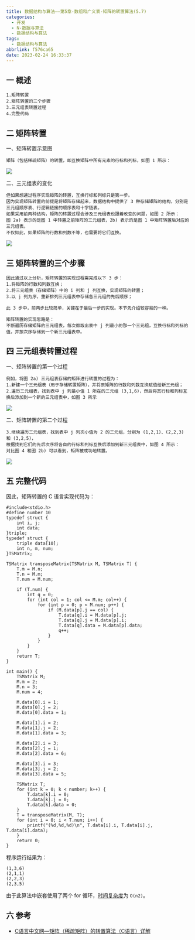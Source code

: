 ```yaml
---
title: 数据结构与算法——第5章-数组和广义表-矩阵的转置算法(5.7)
categories:
  - 开发
  - N-数据与算法
  - 数据结构与算法
tags:
  - 数据结构与算法
abbrlink: f576ca65
date: 2023-02-24 16:33:37
---
```

## 一 概述

```
1.矩阵转置
2.矩阵转置的三个步骤
3.三元组表转置过程
4.完整代码
```

<!--more-->

## 二 矩阵转置

一、矩阵转置示意图

```
矩阵（包括稀疏矩阵）的转置，即互换矩阵中所有元素的行标和列标，如图 1 所示：
```

![][1]

二、三元组表的变化

```
但如果想通过程序实现矩阵的转置，互换行标和列标只是第一步。
因为实现矩阵转置的前提是将矩阵存储起来，数据结构中提供了 3 种存储矩阵的结构，分别是三元组顺序表、行逻辑链接的顺序表和十字链表。
如果采用前两种结构，矩阵的转置过程会涉及三元组表也跟着改变的问题，如图 2 所示：
图 2a) 表示的是图 1 中转置之前矩阵的三元组表，2b) 表示的是图 1 中矩阵转置后对应的三元组表。
不仅如此，如果矩阵的行数和列数不等，也需要将它们互换。
```

![][2]

## 三 矩阵转置的三个步骤

```
因此通过以上分析，矩阵转置的实现过程需完成以下 3 步：
1.将矩阵的行数和列数互换；
2.将三元组表（存储矩阵）中的 i 列和 j 列互换，实现矩阵的转置；
3.以 j 列为序，重新排列三元组表中存储各三元组的先后顺序；

此 3 步中，前两步比较简单，关键在于最后一步的实现。本节先介绍较容易的一种。

矩阵转置的实现思路是：
不断遍历存储矩阵的三元组表，每次都取出表中 j 列最小的那一个三元组，互换行标和列标的值，并按次序存储到一个新三元组表中。
```

## 四 三元组表转置过程

一、矩阵转置的第一个过程

```
例如，将图 2a) 三元组表存储的矩阵进行转置的过程为：
1.新建一个三元组表（用于存储转置矩阵），并将原矩阵的行数和列数互换赋值给新三元组；
2.遍历三元组表，找到表中 j 列最小值 1 所在的三元组 (3,1,6)，然后将其行标和列标互换后添加到一个新的三元组表中，如图 3 所示
```

![][3]

二、矩阵转置的第二个过程

```
3.继续遍历三元组表，找到表中 j 列次小值为 2 的三元组，分别为 (1,2,1)、(2,2,3) 和 (3,2,5)，
根据找到它们的先后次序将各自的行标和列标互换后添加到新三元组表中，如图 4 所示：
对比图 4 和图 2b) 可以看到，矩阵被成功地转置。
```

![][4]

## 五 完整代码

因此，矩阵转置的 C 语言实现代码为：

```
#include<stdio.h>
#define number 10
typedef struct {
    int i, j;
    int data;
}triple;
typedef struct {
    triple data[10];
    int n, m, num;
}TSMatrix;

TSMatrix transposeMatrix(TSMatrix M, TSMatrix T) {
    T.m = M.n;
    T.n = M.m;
    T.num = M.num;

    if (T.num) {
        int q = 0;
        for (int col = 1; col <= M.m; col++) {
            for (int p = 0; p < M.num; p++) {
                if (M.data[p].j == col) {
                    T.data[q].i = M.data[p].j;
                    T.data[q].j = M.data[p].i;
                    T.data[q].data = M.data[p].data;
                    q++;
                }
            }
        }
    }
    return T;
}

int main() {
    TSMatrix M;
    M.m = 2;
    M.n = 3;
    M.num = 4;

    M.data[0].i = 1;
    M.data[0].j = 2;
    M.data[0].data = 1;

    M.data[1].i = 2;
    M.data[1].j = 2;
    M.data[1].data = 3;

    M.data[2].i = 3;
    M.data[2].j = 1;
    M.data[2].data = 6;

    M.data[3].i = 3;
    M.data[3].j = 2;
    M.data[3].data = 5;

    TSMatrix T;
    for (int k = 0; k < number; k++) {
        T.data[k].i = 0;
        T.data[k].j = 0;
        T.data[k].data = 0;
    }
    T = transposeMatrix(M, T);
    for (int i = 0; i < T.num; i++) {
        printf("(%d,%d,%d)\n", T.data[i].i, T.data[i].j, T.data[i].data);
    }
    return 0;
}
```

程序运行结果为：

```
(1,3,6)
(2,1,1)
(2,2,3)
(2,3,5)
```

由于此算法中嵌套使用了两个 for 循环，[时间复杂度](https://c.biancheng.net/view/3332.html)为 `O(n2)`。

## 六 参考

* [C语言中文网—矩阵（稀疏矩阵）的转置算法（C语言）详解](https://c.biancheng.net/view/3374.html)


[1]:https://cdn.jsdelivr.net/gh/PGzxc/CDN/blog-data-struct-basic/ds-chap5-7-1.png
[2]:https://cdn.jsdelivr.net/gh/PGzxc/CDN/blog-data-struct-basic/ds-chap5-7-2.png
[3]:https://cdn.jsdelivr.net/gh/PGzxc/CDN/blog-data-struct-basic/ds-chap5-7-3.png
[4]:https://cdn.jsdelivr.net/gh/PGzxc/CDN/blog-data-struct-basic/ds-chap5-7-4.png



